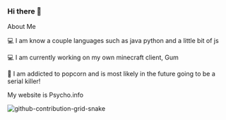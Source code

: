 ### Hi there 👋

About Me
 
💻 I am know a couple languages such as java python and a little bit of js

💻 I am currently working on my own minecraft client, Gum

📖 I am addicted to popcorn and is most likely in the future going to be a serial killer!

My website is Psycho.info

![github-contribution-grid-snake](https://user-images.githubusercontent.com/100362062/205496947-d5bc73ca-c94d-49b2-ac42-edbd7729db17.svg)


<!--
**CheatingAndLeaking/Cheatingandleaking** is a ✨ _special_ ✨ repository because its `README.md` (this file) appears on your GitHub profile.

Here are some ideas to get you started:


💻 I am know a couple languages such as java python and a little bit of js.
💻 I am currently working on my own minecraft client, Gum.
📖 I am addicted to popcorn and is most likely in the future going to be a serial killer!

-->
